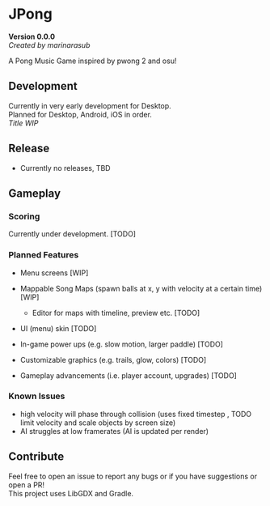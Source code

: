 # JPong
**Version 0.0.0**  
*Created by marinarasub*  

A Pong Music Game inspired by pwong 2 and osu!  

## Development
Currently in very early development for Desktop.  
Planned for Desktop, Android, iOS in order.  
*Title WIP*

## Release
- Currently no releases, TBD

## Gameplay

### Scoring
Currently under development. [TODO]

### Planned Features
- Menu screens [WIP]
- Mappable Song Maps (spawn balls at x, y with velocity at a certain time) [WIP]
  - Editor for maps with timeline, preview etc. [TODO]
  
- UI (menu) skin [TODO]
- In-game power ups (e.g. slow motion, larger paddle) [TODO]
- Customizable graphics (e.g. trails, glow, colors) [TODO]
- Gameplay advancements (i.e. player account, upgrades) [TODO]

### Known Issues
- high velocity will phase through collision (uses fixed timestep , TODO limit velocity and scale objects by screen size)
- AI struggles at low framerates (AI is updated per render)

## Contribute
Feel free to open an issue to report any bugs or if you have suggestions or open a PR!  
This project uses LibGDX and Gradle.

